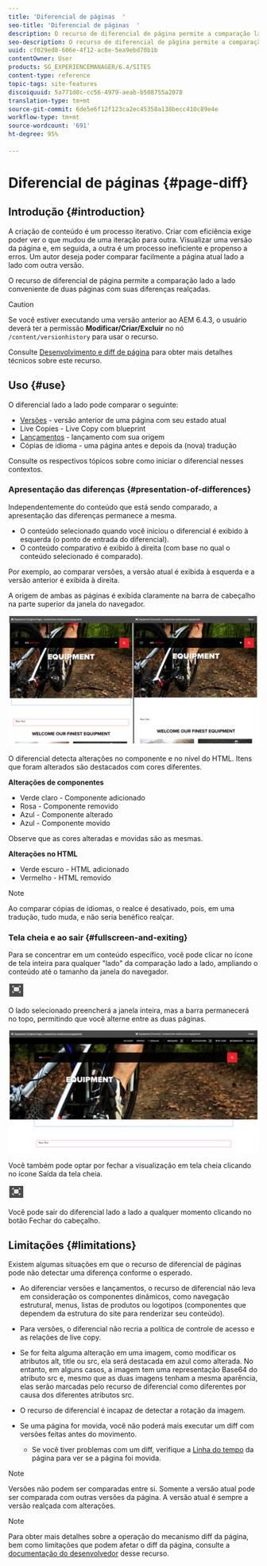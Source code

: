 ```yaml
---
title: 'Diferencial de páginas  '
seo-title: 'Diferencial de páginas  '
description: O recurso de diferencial de página permite a comparação lado a lado conveniente de duas páginas com suas diferenças realçadas.
seo-description: O recurso de diferencial de página permite a comparação lado a lado conveniente de duas páginas com suas diferenças realçadas.
uuid: cf029ed8-606e-4f12-ac8e-5ea9ebd70b1b
contentOwner: User
products: SG_EXPERIENCEMANAGER/6.4/SITES
content-type: reference
topic-tags: site-features
discoiquuid: 5a771d8c-cc56-4979-aeab-b508755a2078
translation-type: tm+mt
source-git-commit: 6de5e6f12f123ca2ec45358a138becc410c89e4e
workflow-type: tm+mt
source-wordcount: '691'
ht-degree: 95%

---
```



# Diferencial de páginas  {#page-diff}

## Introdução {#introduction}

A criação de conteúdo é um processo iterativo. Criar com eficiência exige poder ver o que mudou de uma iteração para outra. Visualizar uma versão da página e, em seguida, a outra é um processo ineficiente e propenso a erros. Um autor deseja poder comparar facilmente a página atual lado a lado com outra versão.

O recurso de diferencial de página permite a comparação lado a lado conveniente de duas páginas com suas diferenças realçadas.

>[!CAUTION]
>
>Se você estiver executando uma versão anterior ao AEM 6.4.3, o usuário deverá ter a permissão **Modificar/Criar/Excluir** no nó `/content/versionhistory` para usar o recurso.
>
>Consulte [Desenvolvimento e diff de página](/help/sites-developing/pagediff.md#operation-details) para obter mais detalhes técnicos sobre este recurso.

## Uso {#use}

O diferencial lado a lado pode comparar o seguinte:

* [Versões](/help/sites-authoring/working-with-page-versions.md#comparing-a-version-with-current-page) - versão anterior de uma página com seu estado atual
* [](/help/sites-administering/msm-livecopy.md#comparing-a-live-copy-page-with-a-blueprint-page)Live Copies - Live Copy com blueprint
* [Lançamentos](/help/sites-authoring/launches-editing.md#comparing-a-launch-page-to-its-source-page) - lançamento com sua origem
* [](/help/sites-administering/tc-manage.md#comparing-language-copies)Cópias de idioma - uma página antes e depois da (nova) tradução

Consulte os respectivos tópicos sobre como iniciar o diferencial nesses contextos.

### Apresentação das diferenças   {#presentation-of-differences}

Independentemente do conteúdo que está sendo comparado, a apresentação das diferenças permanece a mesma.

* O conteúdo selecionado quando você iniciou o diferencial é exibido à esquerda (o ponto de entrada do diferencial).
* O conteúdo comparativo é exibido à direita (com base no qual o conteúdo selecionado é comparado).

Por exemplo, ao comparar versões, a versão atual é exibida à esquerda e a versão anterior é exibida à direita.

A origem de ambas as páginas é exibida claramente na barra de cabeçalho na parte superior da janela do navegador.

![chlimage_1-355](assets/chlimage_1-355.png)

O diferencial detecta alterações no componente e no nível do HTML. Itens que foram alterados são destacados com cores diferentes.

**Alterações de componentes**

* Verde claro - Componente adicionado
* Rosa - Componente removido
* Azul - Componente alterado
* Azul - Componente movido

Observe que as cores alteradas e movidas são as mesmas.

**Alterações no HTML**

* Verde escuro - HTML adicionado
* Vermelho - HTML removido

>[!NOTE]
>
>Ao comparar cópias de idiomas, o realce é desativado, pois, em uma tradução, tudo muda, e não seria benéfico realçar.

### Tela cheia e ao sair    {#fullscreen-and-exiting}

Para se concentrar em um conteúdo específico, você pode clicar no ícone de tela inteira para qualquer &quot;lado&quot; da comparação lado a lado, ampliando o conteúdo até o tamanho da janela do navegador.

![](do-not-localize/chlimage_1-24.png)

O lado selecionado preencherá a janela inteira, mas a barra permanecerá no topo, permitindo que você alterne entre as duas páginas.

![chlimage_1-356](assets/chlimage_1-356.png)

Você também pode optar por fechar a visualização em tela cheia clicando no ícone Saída da tela cheia.

![](do-not-localize/chlimage_1-25.png)

Você pode sair do diferencial lado a lado a qualquer momento clicando no botão Fechar do cabeçalho.

## Limitações    {#limitations}

Existem algumas situações em que o recurso de diferencial de páginas pode não detectar uma diferença conforme o esperado.

* Ao diferenciar versões e lançamentos, o recurso de diferencial não leva em consideração os componentes dinâmicos, como navegação estrutural, menus, listas de produtos ou logotipos (componentes que dependem da estrutura do site para renderizar seu conteúdo).
* Para versões, o diferencial não recria a política de controle de acesso e as relações de live copy.
* Se for feita alguma alteração em uma imagem, como modificar os atributos alt, title ou src, ela será destacada em azul como alterada. No entanto, em alguns casos, a imagem tem uma representação Base64 do atributo src e, mesmo que as duas imagens tenham a mesma aparência, elas serão marcadas pelo recurso de diferencial como diferentes por causa dos diferentes atributos src.
* O recurso de diferencial é incapaz de detectar a rotação da imagem.
* Se uma página for movida, você não poderá mais executar um diff com versões feitas antes do movimento.

   * Se você tiver problemas com um diff, verifique a [Linha do tempo](/help/sites-authoring/basic-handling.md#timeline) da página para ver se a página foi movida.

>[!NOTE]
>
>Versões não podem ser comparadas entre si. Somente a versão atual pode ser comparada com outras versões da página. A versão atual é sempre a versão realçada com alterações.

>[!NOTE]
>
>Para obter mais detalhes sobre a operação do mecanismo diff da página, bem como limitações que podem afetar o diff da página, consulte a [documentação do desenvolvedor](/help/sites-developing/pagediff.md) desse recurso.

